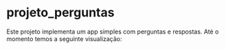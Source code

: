 # projeto_perguntas

Este projeto implementa um app simples com perguntas e respostas.
Até o momento temos a seguinte visualização:
